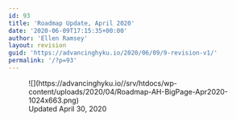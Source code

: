 ```yaml
---
id: 93
title: 'Roadmap Update, April 2020'
date: '2020-06-09T17:15:35+00:00'
author: 'Ellen Ramsey'
layout: revision
guid: 'https://advancinghyku.io/2020/06/09/9-revision-v1/'
permalink: '/?p=93'
---
```


<figure class="wp-block-image size-large is-style-default">![](https://advancinghyku.io//srv/htdocs/wp-content/uploads/2020/04/Roadmap-AH-BigPage-Apr2020-1024x663.png)<figcaption>Updated April 30, 2020</figcaption></figure>